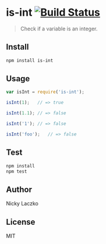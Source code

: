 is-int [![Build Status](https://travis-ci.org/RivalNick/is-int.svg?branch=master)](https://travis-ci.org/RivalNick/is-int)
============================================================

> Check if a variable is an integer.

## Install
```bash
npm install is-int
```

## Usage
```javascript
var isInt = require('is-int');

isInt(1);	// => true

isInt(1.1);	// => false

isInt('1');	// => false

isInt('foo');	// => false
```

## Test
```bash
npm install
npm test
```

## Author
Nicky Laczko

## License
MIT
